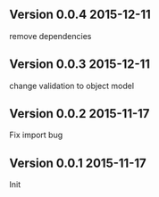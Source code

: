 ## Version 0.0.4 2015-12-11

remove dependencies

## Version 0.0.3 2015-12-11

change validation to object model

## Version 0.0.2 2015-11-17

Fix import bug

## Version 0.0.1 2015-11-17

Init

##
